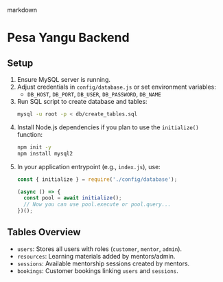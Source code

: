 markdown
# Pesa Yangu Backend

## Setup
1. Ensure MySQL server is running.
2. Adjust credentials in `config/database.js` or set environment variables:
   - `DB_HOST`, `DB_PORT`, `DB_USER`, `DB_PASSWORD`, `DB_NAME`
3. Run SQL script to create database and tables:
   ```bash
   mysql -u root -p < db/create_tables.sql
   ```
4. Install Node.js dependencies if you plan to use the `initialize()` function:
   ```bash
   npm init -y
   npm install mysql2
   ```
5. In your application entrypoint (e.g., `index.js`), use:
   ```js
   const { initialize } = require('./config/database');
   
   (async () => {
     const pool = await initialize();
     // Now you can use pool.execute or pool.query...
   })();
   ```

## Tables Overview
- `users`: Stores all users with roles (`customer`, `mentor`, `admin`).
- `resources`: Learning materials added by mentors/admin.
- `sessions`: Available mentorship sessions created by mentors.
- `bookings`: Customer bookings linking `users` and `sessions`.